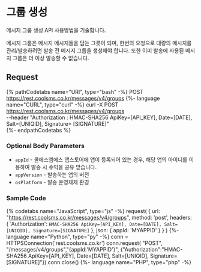 # 그룹 생성
메시지 그룹 생성 API 사용방법을 기술합니다.

메시지 그룹은 메시지 메시지들을 담는 그릇이 되며, 한번의 요청으로 대량의 메시지를 관리/발송하려면 발송 전 메시지 그룹을 생성해야 합니다. 또한 이미 발송에 사용된 메시지 그룹은 더 이상 발송할 수 없습니다.

## Request
{% pathCodetabs name="URI", type="bash" -%}
POST https://rest.coolsms.co.kr/messages/v4/groups
{%- language name="CURL", type="curl" -%}
curl -X POST https://rest.coolsms.co.kr/messages/v4/groups \
    --header "Authorization : HMAC-SHA256 ApiKey=[API_KEY], Date=[DATE], Salt=[UNIQID], Signature=
    [SIGNATURE]" \
{%- endpathCodetabs %}

### Optional Body Parameters
- `appId` \- 쿨에스엠에스 앱스토어에 앱이 등록되어 있는 경우, 해당 앱의 아이디를 이용하여 발송 시 수익을 공유 받습니다.
- `appVersion` \- 발송하는 앱의 버전
- `osPlatform` \- 발송 운영체제 환경

### Sample Code
{% codetabs name="JavaScript", type="js" -%}
request(
  {
    url: "https://rest.coolsms.co.kr/messages/v4/groups",
    method: 'post',
    headers: {
      'Authorization': `HMAC-SHA256 ApiKey=[API_KEY], Date=[DATE], Salt=[UNIQID], Signature=[SIGNATURE]`
    },
    json: {
      appId: 'MYAPPID'
    }
  }
)
{%- language name="Python", type="py" -%}
conn = HTTPSConnection('rest.coolsms.co.kr')
conn.request(
  "POST",
  "/messages/v4/groups","{appId:'MYAPPID'}",
  {"Authorization":"HMAC-SHA256 ApiKey=[API_KEY], Date=[DATE], Salt=[UNIQID], Signature=[SIGNATURE]"})
conn.close()
{%- language name="PHP", type="php" -%}
<?php
$ch = curl_init();
curl_setopt($ch, CURLOPT_URL, "https://rest.coolsms.co.kr/messages/v4/groups");
curl_setopt($ch, CURLOPT_CUSTOMREQUEST, "POST");
curl_setopt($ch, CURLOPT_POSTFIELDS, "{'appId':'MYAPPID'}");
curl_setopt($ch, CURLOPT_HTTPHEADER, array(
 'Authorization: HMAC-SHA256 ApiKey=[API_KEY], Date=[DATE], Salt=[UNIQID], Signature=[SIGNATURE]'
));
curl_exec($ch);
curl_close($ch);
{%- endcodetabs %}

## Response
{% codetabs name="Syntax", type="json" -%}
{
  "agent": {
    "appId": "String",
    "appVersion": "String",
    "sdkVersion": "String",
    "osPlatform": "String"
  },
  "count": {
    "sms": Int,
    "lms": Int,
    "mms": Int,
    "ata": Int,
    "cta": Int,
    "push": Int
  },
  "log": Array,
  "groupId": "String",
  "status": "String",
  "accountId": "String",
  "apiVersion": "String",
  "_id": "String"
}
{%- language name="Sample", type="json" -%}
{
  "agent": {
    "appId": "MYAPPID",
    "appVersion": null,
    "sdkVersion": null,
    "osPlatform": null
  },
  "count": {
    "sms": 0,
    "lms": 0,
    "mms": 0,
    "ata": 0,
    "cta": 0
  },
  "log": [
    {
      "date": "2018-04-03 15:32:21",
      "message": "메시지 그룹 생성",
      "agent": {
        "appId": "MYAPPID",
        "appVersion": null,
        "sdkVersion": null,
        "osPlatform": null
      }
    }
  ],
  "groupId": "G4V20180403153221CKAFBUVJ51OF7AV",
  "status": "PENDING",
  "accountId": "12925149",
  "apiVersion": "4",
  "_id": "G4V20180403153221CKAFBUVJ51OF7AV"
}
{%- endcodetabs %}
- `agent` \- 사용자 agent 정보
	- `appId` \- 그룹 생성 시 함께 요청한 appId
	- `appVersion` \- 그룹 생성 시 함께 요청한 앱 버전
	- `sdkVersion` \- sdk를 이용하여 발송한 경우 해당 sdk의 버전
	- `osPlatform` \- 그룹 생성 시 함께 요청한 운영체제 환경
- `count` \- 그룹에 등록되어 있는 문자메시지 수
	- `sms` \- 그룹에 등록된 sms 수
	- `lms` \- 그룹에 등록된 lms 수
	- `mms` \- 그룹에 등록된 mms 수
	- `ata` \- 그룹에 등록된 ata 수
	- `cta` \- 그룹에 등록된 cta 수
- `log` \- 해당 메시지 그룹의 모든 이력 정보
- `groupId` \- 해당 메시지 그룹의 아이디
- `status` \- 해당 메시지 그룹의 상태 정보. (자세한 사항은 그룹정보조회 문서 참조)
- `accountId` \- 사용자 고유 값
- `apiVersion` \- 요청에 사용된 api 버전 정보
- `_id` \- groupId와 동일한 그룹 고유 값
## Errors
- `InvalidAppId(400)` \- 유효하지 않은 앱 아이디 